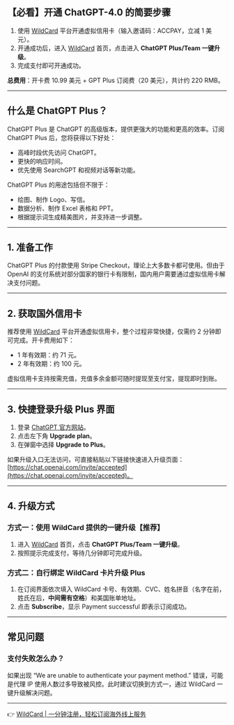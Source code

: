 ## 【必看】开通 ChatGPT-4.0 的简要步骤

1. 使用 [WildCard](https://bit.ly/bewildcard) 平台开通虚拟信用卡（输入邀请码：ACCPAY，立减 1 美元）。
2. 开通成功后，进入 [WildCard](https://bit.ly/bewildcard) 首页，点击进入 **ChatGPT Plus/Team 一键升级**。
3. 完成支付即可开通成功。

**总费用**：开卡费 10.99 美元 + GPT Plus 订阅费（20 美元），共计约 220 RMB。

---

## 什么是 ChatGPT Plus？

ChatGPT Plus 是 ChatGPT 的高级版本，提供更强大的功能和更高的效率。订阅 ChatGPT Plus 后，您将获得以下好处：

- 高峰时段优先访问 ChatGPT。
- 更快的响应时间。
- 优先使用 SearchGPT 和视频对话等新功能。

ChatGPT Plus 的用途包括但不限于：

- 绘图、制作 Logo、写信。
- 数据分析、制作 Excel 表格和 PPT。
- 根据提示词生成精美图片，并支持进一步调整。

---

## 1. 准备工作

ChatGPT Plus 的付款使用 Stripe Checkout，理论上大多数卡都可使用。但由于 OpenAI 的支付系统对部分国家的银行卡有限制，国内用户需要通过虚拟信用卡解决支付问题。

---

## 2. 获取国外信用卡

推荐使用 [WildCard](https://bit.ly/bewildcard) 平台开通虚拟信用卡，整个过程非常快捷，仅需约 2 分钟即可完成。开卡费用如下：

- 1 年有效期：约 71 元。
- 2 年有效期：约 100 元。

虚拟信用卡支持按需充值，充值多余金额可随时提现至支付宝，提现即时到账。

---

## 3. 快捷登录升级 Plus 界面

1. 登录 [ChatGPT 官方网站](https://chat.openai.com/)。
2. 点击左下角 **Upgrade plan**。
3. 在弹窗中选择 **Upgrade to Plus**。

如果升级入口无法访问，可直接粘贴以下链接快速进入升级页面：[https://chat.openai.com/invite/accepted](https://chat.openai.com/invite/accepted)。

---

## 4. 升级方式

### 方式一：使用 WildCard 提供的一键升级【推荐】

1. 进入 [WildCard](https://bit.ly/bewildcard) 首页，点击 **ChatGPT Plus/Team 一键升级**。
2. 按照提示完成支付，等待几分钟即可完成升级。

### 方式二：自行绑定 WildCard 卡片升级 Plus

1. 在订阅界面依次填入 WildCard 卡号、有效期、CVC、姓名拼音（名字在前，姓氏在后，**中间需有空格**）和美国账单地址。
2. 点击 **Subscribe**，显示 Payment successful 即表示订阅成功。

---

## 常见问题

### 支付失败怎么办？

如果出现 “We are unable to authenticate your payment method.” 错误，可能是代理 IP 使用人数过多导致被风控。此时建议切换到方式一，通过 WildCard 一键升级解决问题。

---

👉 [WildCard | 一分钟注册，轻松订阅海外线上服务](https://bit.ly/bewildcard)